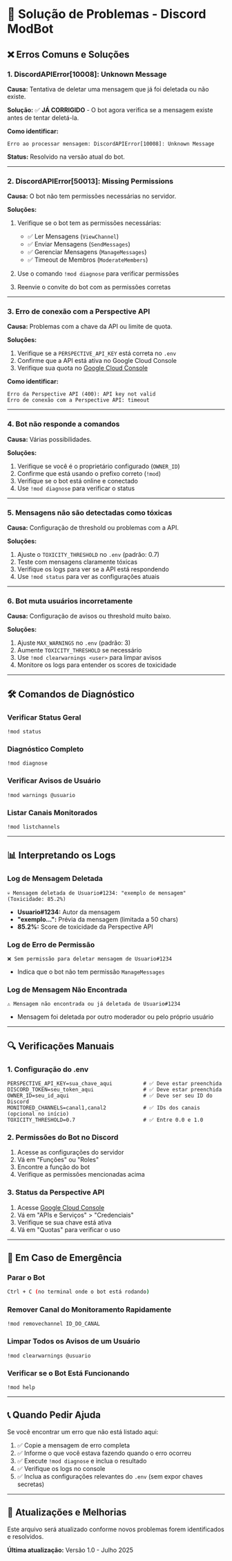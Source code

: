 # 🔧 Solução de Problemas - Discord ModBot

## ❌ Erros Comuns e Soluções

### 1. **DiscordAPIError[10008]: Unknown Message**
**Causa:** Tentativa de deletar uma mensagem que já foi deletada ou não existe.

**Solução:** ✅ **JÁ CORRIGIDO** - O bot agora verifica se a mensagem existe antes de tentar deletá-la.

**Como identificar:**
```
Erro ao processar mensagem: DiscordAPIError[10008]: Unknown Message
```

**Status:** Resolvido na versão atual do bot.

---

### 2. **DiscordAPIError[50013]: Missing Permissions**
**Causa:** O bot não tem permissões necessárias no servidor.

**Soluções:**
1. Verifique se o bot tem as permissões necessárias:
   - ✅ Ler Mensagens (`ViewChannel`)
   - ✅ Enviar Mensagens (`SendMessages`)
   - ✅ Gerenciar Mensagens (`ManageMessages`)
   - ✅ Timeout de Membros (`ModerateMembers`)

2. Use o comando `!mod diagnose` para verificar permissões
3. Reenvie o convite do bot com as permissões corretas

---

### 3. **Erro de conexão com a Perspective API**
**Causa:** Problemas com a chave da API ou limite de quota.

**Soluções:**
1. Verifique se a `PERSPECTIVE_API_KEY` está correta no `.env`
2. Confirme que a API está ativa no Google Cloud Console
3. Verifique sua quota no [Google Cloud Console](https://console.cloud.google.com/)

**Como identificar:**
```
Erro da Perspective API (400): API key not valid
Erro de conexão com a Perspective API: timeout
```

---

### 4. **Bot não responde a comandos**
**Causa:** Várias possibilidades.

**Soluções:**
1. Verifique se você é o proprietário configurado (`OWNER_ID`)
2. Confirme que está usando o prefixo correto (`!mod`)
3. Verifique se o bot está online e conectado
4. Use `!mod diagnose` para verificar o status

---

### 5. **Mensagens não são detectadas como tóxicas**
**Causa:** Configuração de threshold ou problemas com a API.

**Soluções:**
1. Ajuste o `TOXICITY_THRESHOLD` no `.env` (padrão: 0.7)
2. Teste com mensagens claramente tóxicas
3. Verifique os logs para ver se a API está respondendo
4. Use `!mod status` para ver as configurações atuais

---

### 6. **Bot muta usuários incorretamente**
**Causa:** Configuração de avisos ou threshold muito baixo.

**Soluções:**
1. Ajuste `MAX_WARNINGS` no `.env` (padrão: 3)
2. Aumente `TOXICITY_THRESHOLD` se necessário
3. Use `!mod clearwarnings <user>` para limpar avisos
4. Monitore os logs para entender os scores de toxicidade

---

## 🛠️ Comandos de Diagnóstico

### Verificar Status Geral
```
!mod status
```

### Diagnóstico Completo
```
!mod diagnose
```

### Verificar Avisos de Usuário
```
!mod warnings @usuario
```

### Listar Canais Monitorados
```
!mod listchannels
```

---

## 📊 Interpretando os Logs

### Log de Mensagem Deletada
```
💀 Mensagem deletada de Usuario#1234: "exemplo de mensagem" (Toxicidade: 85.2%)
```
- **Usuario#1234:** Autor da mensagem
- **"exemplo...":** Prévia da mensagem (limitada a 50 chars)
- **85.2%:** Score de toxicidade da Perspective API

### Log de Erro de Permissão
```
❌ Sem permissão para deletar mensagem de Usuario#1234
```
- Indica que o bot não tem permissão `ManageMessages`

### Log de Mensagem Não Encontrada
```
⚠️ Mensagem não encontrada ou já deletada de Usuario#1234
```
- Mensagem foi deletada por outro moderador ou pelo próprio usuário

---

## 🔍 Verificações Manuais

### 1. Configuração do .env
```env
PERSPECTIVE_API_KEY=sua_chave_aqui          # ✅ Deve estar preenchida
DISCORD_TOKEN=seu_token_aqui                # ✅ Deve estar preenchida
OWNER_ID=seu_id_aqui                        # ✅ Deve ser seu ID do Discord
MONITORED_CHANNELS=canal1,canal2            # ✅ IDs dos canais (opcional no início)
TOXICITY_THRESHOLD=0.7                      # ✅ Entre 0.0 e 1.0
```

### 2. Permissões do Bot no Discord
1. Acesse as configurações do servidor
2. Vá em "Funções" ou "Roles"
3. Encontre a função do bot
4. Verifique as permissões mencionadas acima

### 3. Status da Perspective API
1. Acesse [Google Cloud Console](https://console.cloud.google.com/)
2. Vá em "APIs e Serviços" > "Credenciais"
3. Verifique se sua chave está ativa
4. Vá em "Quotas" para verificar o uso

---

## 🚨 Em Caso de Emergência

### Parar o Bot
```bash
Ctrl + C (no terminal onde o bot está rodando)
```

### Remover Canal do Monitoramento Rapidamente
```
!mod removechannel ID_DO_CANAL
```

### Limpar Todos os Avisos de um Usuário
```
!mod clearwarnings @usuario
```

### Verificar se o Bot Está Funcionando
```
!mod help
```

---

## 📞 Quando Pedir Ajuda

Se você encontrar um erro que não está listado aqui:

1. ✅ Copie a mensagem de erro completa
2. ✅ Informe o que você estava fazendo quando o erro ocorreu
3. ✅ Execute `!mod diagnose` e inclua o resultado
4. ✅ Verifique os logs no console
5. ✅ Inclua as configurações relevantes do `.env` (sem expor chaves secretas)

---

## 🔄 Atualizações e Melhorias

Este arquivo será atualizado conforme novos problemas forem identificados e resolvidos. 

**Última atualização:** Versão 1.0 - Julho 2025
